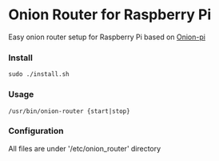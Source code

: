 # Onion Router for Raspberry Pi

Easy onion router setup for Raspberry Pi based on [Onion-pi](https://learn.adafruit.com/onion-pi?view=all)

### Install

    sudo ./install.sh

### Usage

    /usr/bin/onion-router {start|stop} 

### Configuration

All files are under '/etc/onion_router' directory

